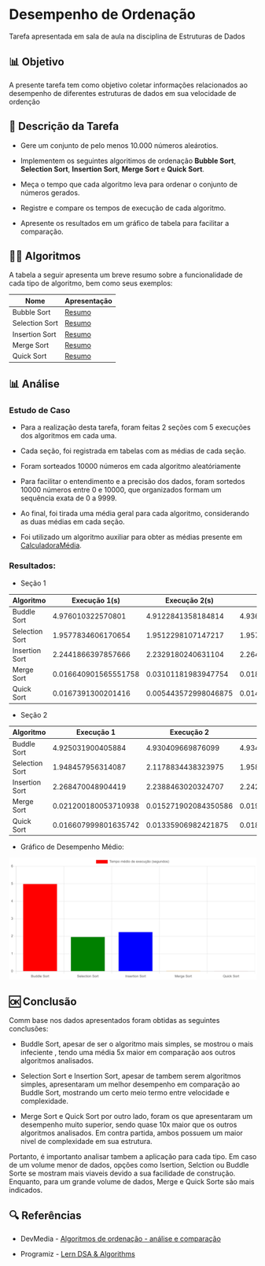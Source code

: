 # Desempenho de Ordenação

Tarefa apresentada em sala de aula na disciplina de Estruturas de Dados


## 📊 Objetivo

A presente tarefa tem como objetivo coletar informações relacionados ao desempenho de diferentes estruturas de dados em sua velocidade de ordenção

##

## 📃 Descrição da Tarefa

- Gere um conjunto de pelo menos 10.000 números aleárotios.

- Implementem os seguintes algoritimos de ordenação **Bubble Sort**, **Selection Sort**, **Insertion Sort**, **Merge Sort** e **Quick Sort**.

- Meça o tempo que cada algoritmo leva para ordenar o conjunto de números gerados.

- Registre e compare os tempos de execução de cada algoritmo.

- Apresente os resultados em um gráfico de tabela para facilitar a comparação.

##

## 👨‍💻 Algoritmos

A tabela a seguir apresenta um breve resumo sobre a funcionalidade de cada tipo de algoritmo, bem como seus exemplos:

| Nome | Apresentação |
|-|-|
| Bubble Sort | [Resumo](BubbleSort/README.md) |
| Selection Sort | [Resumo](SelectionSort/README.md) |
| Insertion Sort | [Resumo](IsertionSort/README.md) |
| Merge Sort | [Resumo](MergeSort/README.md) |
| Quick Sort | [Resumo](QuickSort/README.md) |

##

## 📊 Análise

### Estudo de Caso

- Para a realização desta tarefa, foram feitas 2 seções com 5 execuções dos algoritmos em cada uma.

- Cada seção, foi registrada em tabelas com as médias de cada seção.

- Foram sorteados 10000 números em cada algoritmo aleatóriamente

- Para facilitar o entendimento e a precisão dos dados, foram sortedos 10000 números entre 0 e 10000, que organizados formam um sequência exata de 0 a 9999.

- Ao final, foi tirada uma média geral para cada algoritmo, considerando as duas médias em cada seção.

- Foi utilizado um algoritmo auxiliar para obter as médias presente em [CalculadoraMédia](CalculadoraMedia.py).

### Resultados: 

- Seção 1

| Algoritmo | Execução 1(s) | Execução 2(s) | Execução 3(s) | Execução 4(s) | Execução 5(s) | Média(s) |
|-|-|-|-|-|-|-|
| Buddle Sort | 4.976010322570801 | 4.9122841358184814 | 4.936694383621216 | 5.6624791622161865 | 4.946794748306274 | 5.086852550506592 |
| Selection Sort | 1.9577834606170654 | 1.9512298107147217 | 1.9575278759002686 | 1.9927895069122314 | 1.9448223114013672 | 1.9608305931091308 |
| Insertion Sort | 2.2441866397857666 | 2.2329180240631104 | 2.2641830444335938 | 2.2493889331817627 | 2.236565113067627 | 2.245448350906372 |
| Merge Sort | 0.016640901565551758 | 0.03101181983947754 | 0.0182340145111084 | 0.030367136001586914 | 0.017923355102539062 | 0.022835445404052735 |
| Quick Sort | 0.0167391300201416 | 0.005443572998046875 | 0.014688491821289062 | 0.004565000534057617 | 0.003596782684326172 | 0.009006595611572266 |

- Seção 2

| Algoritmo | Execução 1 | Execução 2 | Execução 3 | Execução 4 | Execução 5 | Média |
|-|-|-|-|-|-|-|
| Buddle Sort | 4.925031900405884 | 4.930409669876099 | 4.934424877166748 | 4.878313302993774 | 4.903400659561157 | 4.914316082000733 |
| Selection Sort | 1.948457956314087 | 2.1178834438323975 | 1.9580798149108887 | 1.9432828426361084 | 1.9650206565856934 | 1.986544942855835 |
| Insertion Sort | 2.268470048904419 | 2.2388463020324707 | 2.2429919242858887 | 2.2980642318725586 | 2.249119758605957 | 2.259498453140259 |
| Merge Sort | 0.021200180053710938 | 0.015271902084350586 | 0.019159317016601562 | 0.031064510345458984 | 0.020815372467041016 | 0.021502256393432617 |
| Quick Sort | 0.016607999801635742 | 0.01335906982421875 | 0.018128156661987305 | 0.013111352920532227 | 0.016808509826660156 | 0.015603017807006837 |

- Gráfico de Desempenho Médio:

![Gráfico de Desempenho](grafico.png)

## 🆗 Conclusão

Comm base nos dados apresentados foram obtidas as seguintes conclusões:

- Buddle Sort, apesar de ser o algoritmo mais simples, se mostrou o mais infeciente , tendo uma média 5x maior em comparação aos outros algoritmos analisados.

- Selection Sort e Insertion Sort, apesar de tambem serem algoritmos simples, apresentaram um melhor desempenho em comparação ao Buddle Sort, mostrando um certo meio termo entre velocidade e complexidade.

- Merge Sort e Quick Sort por outro lado, foram os que apresentaram um desempenho muito superior, sendo quase 10x maior que os outros algoritmos analisados. Em contra partida, ambos possuem um maior nivel de complexidade em sua estrutura.

Portanto, é importanto analisar tambem a aplicação para cada tipo. Em caso de um volume menor de dados, opções como Isertion, Selction ou Buddle Sorte se mostram mais viaveis devido a sua facilidade de construção. Enquanto, para um grande volume de dados, Merge e Quick Sorte são mais indicados.  

##

## 🔍 Referências

- DevMedia -  [Algoritmos de ordenação - análise e comparação ](https://www.devmedia.com.br/algoritmos-de-ordenacao-analise-e-comparacao/28261)

- Programiz - [Lern DSA & Algorithms](https://www.programiz.com/dsa)

##
